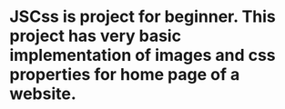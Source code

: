 # JSCss is project for beginner. This project has very basic implementation of images and css properties for home page of a website.
